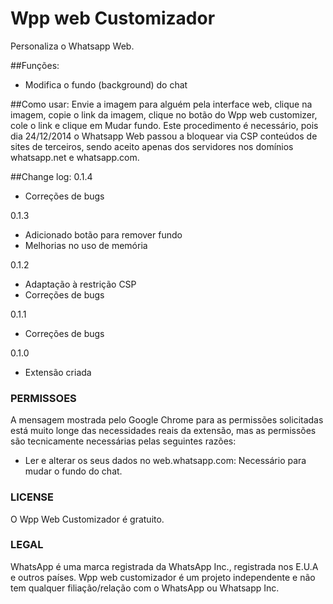 # Wpp web Customizador
Personaliza o Whatsapp Web.

##Funções:
- Modifica o fundo (background) do chat

##Como usar:
Envie a imagem para alguém pela interface web, clique na imagem, copie o link da imagem, clique no botão do Wpp web customizer, cole o link e clique em Mudar fundo.
Este procedimento é necessário, pois dia 24/12/2014 o Whatsapp Web passou a bloquear via CSP conteúdos de sites de terceiros, sendo aceito apenas dos servidores nos domínios whatsapp.net e whatsapp.com.

##Change log:
0.1.4
- Correções de bugs

0.1.3
- Adicionado botão para remover fundo
- Melhorias no uso de memória

0.1.2
- Adaptação à restrição CSP
- Correções de bugs

0.1.1
- Correções de bugs

0.1.0
- Extensão criada

### PERMISSOES
A mensagem mostrada pelo Google Chrome para as permissões solicitadas está muito longe das necessidades reais da extensão, mas as permissões são tecnicamente necessárias pelas seguintes razões:

- Ler e alterar os seus dados no web.whatsapp.com: Necessário para mudar o fundo do chat.

### LICENSE
O Wpp Web Customizador é gratuito.

### LEGAL
WhatsApp é uma marca registrada da WhatsApp Inc., registrada nos E.U.A e outros países. Wpp web customizador é um projeto independente e não tem qualquer filiação/relação com o WhatsApp ou Whatsapp Inc.
